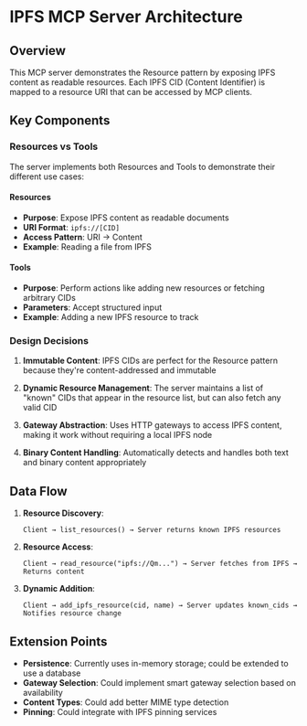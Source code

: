 # IPFS MCP Server Architecture

## Overview

This MCP server demonstrates the Resource pattern by exposing IPFS content as readable resources. Each IPFS CID (Content Identifier) is mapped to a resource URI that can be accessed by MCP clients.

## Key Components

### Resources vs Tools

The server implements both Resources and Tools to demonstrate their different use cases:

#### Resources
- **Purpose**: Expose IPFS content as readable documents
- **URI Format**: `ipfs://[CID]`
- **Access Pattern**: URI → Content
- **Example**: Reading a file from IPFS

#### Tools
- **Purpose**: Perform actions like adding new resources or fetching arbitrary CIDs
- **Parameters**: Accept structured input
- **Example**: Adding a new IPFS resource to track

### Design Decisions

1. **Immutable Content**: IPFS CIDs are perfect for the Resource pattern because they're content-addressed and immutable

2. **Dynamic Resource Management**: The server maintains a list of "known" CIDs that appear in the resource list, but can also fetch any valid CID

3. **Gateway Abstraction**: Uses HTTP gateways to access IPFS content, making it work without requiring a local IPFS node

4. **Binary Content Handling**: Automatically detects and handles both text and binary content appropriately

## Data Flow

1. **Resource Discovery**:
   ```
   Client → list_resources() → Server returns known IPFS resources
   ```

2. **Resource Access**:
   ```
   Client → read_resource("ipfs://Qm...") → Server fetches from IPFS → Returns content
   ```

3. **Dynamic Addition**:
   ```
   Client → add_ipfs_resource(cid, name) → Server updates known_cids → Notifies resource change
   ```

## Extension Points

- **Persistence**: Currently uses in-memory storage; could be extended to use a database
- **Gateway Selection**: Could implement smart gateway selection based on availability
- **Content Types**: Could add better MIME type detection
- **Pinning**: Could integrate with IPFS pinning services
